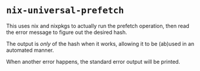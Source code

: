 `nix-universal-prefetch`
========================

This uses nix and nixpkgs to actually run the prefetch operation, then
read the error message to figure out the desired hash.

The output is *only* of the hash when it works, allowing it to be (ab)used
in an automated manner.

When another error happens, the standard error output will be printed.
